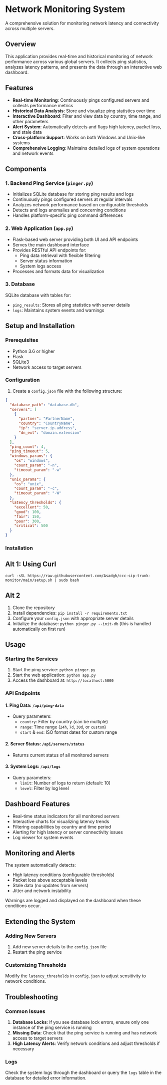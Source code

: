 # Network Monitoring System

A comprehensive solution for monitoring network latency and connectivity across multiple servers.

## Overview

This application provides real-time and historical monitoring of network performance across various global servers. It collects ping statistics, analyzes latency patterns, and presents the data through an interactive web dashboard.

## Features

- **Real-time Monitoring**: Continuously pings configured servers and collects performance metrics
- **Historical Data Analysis**: Store and visualize ping statistics over time
- **Interactive Dashboard**: Filter and view data by country, time range, and other parameters
- **Alert System**: Automatically detects and flags high latency, packet loss, and stale data
- **Cross-platform Support**: Works on both Windows and Unix-like systems
- **Comprehensive Logging**: Maintains detailed logs of system operations and network events

## Components

### 1. Backend Ping Service (`pinger.py`)

- Initializes SQLite database for storing ping results and logs
- Continuously pings configured servers at regular intervals
- Analyzes network performance based on configurable thresholds
- Detects and logs anomalies and concerning conditions
- Handles platform-specific ping command differences

### 2. Web Application (`app.py`)

- Flask-based web server providing both UI and API endpoints
- Serves the main dashboard interface
- Provides RESTful API endpoints for:
  - Ping data retrieval with flexible filtering
  - Server status information
  - System logs access
- Processes and formats data for visualization

### 3. Database

SQLite database with tables for:
- `ping_results`: Stores all ping statistics with server details
- `logs`: Maintains system events and warnings

## Setup and Installation

### Prerequisites

- Python 3.6 or higher
- Flask
- SQLite3
- Network access to target servers

### Configuration

1. Create a `config.json` file with the following structure:

```json
{
  "database_path": "database.db",
  "servers": [
    {
      "partner": "PartnerName",
      "country": "CountryName",
      "ip": "server.ip.address",
      "dn_ext": "domain.extension"
    }
  ],
  "ping_count": 4,
  "ping_timeout": 5,
  "windows_params": {
    "os": "windows",
    "count_param": "-n",
    "timeout_param": "-w"
  },
  "unix_params": {
    "os": "unix",
    "count_param": "-c",
    "timeout_param": "-W"
  },
  "latency_thresholds": {
    "excellent": 50,
    "good": 100,
    "fair": 150,
    "poor": 300,
    "critical": 500
  }
}
```

### Installation

## Alt 1: Using Curl
`curl -sSL https://raw.githubusercontent.com/Asadgh/ccc-sip-trunk-monitor/main/setup.sh | sudo bash`

## Alt 2
1. Clone the repository
2. Install dependencies: `pip install -r requirements.txt`
3. Configure your `config.json` with appropriate server details
4. Initialize the database: `python pinger.py --init-db` (this is handled automatically on first run)

## Usage

### Starting the Services

1. Start the ping service: `python pinger.py`
2. Start the web application: `python app.py`
3. Access the dashboard at: `http://localhost:5000`

### API Endpoints

#### 1. Ping Data: `/api/ping-data`
- Query parameters:
  - `country`: Filter by country (can be multiple)
  - `range`: Time range (`24h`, `7d`, `30d`, or `custom`)
  - `start` & `end`: ISO format dates for custom range

#### 2. Server Status: `/api/servers/status`
- Returns current status of all monitored servers

#### 3. System Logs: `/api/logs`
- Query parameters:
  - `limit`: Number of logs to return (default: 10)
  - `level`: Filter by log level

## Dashboard Features

- Real-time status indicators for all monitored servers
- Interactive charts for visualizing latency trends
- Filtering capabilities by country and time period
- Alerting for high latency or server connectivity issues
- Log viewer for system events

## Monitoring and Alerts

The system automatically detects:
- High latency conditions (configurable thresholds)
- Packet loss above acceptable levels
- Stale data (no updates from servers)
- Jitter and network instability

Warnings are logged and displayed on the dashboard when these conditions occur.

## Extending the System

### Adding New Servers

1. Add new server details to the `config.json` file
2. Restart the ping service

### Customizing Thresholds

Modify the `latency_thresholds` in `config.json` to adjust sensitivity to network conditions.

## Troubleshooting

### Common Issues

1. **Database Locks**: If you see database lock errors, ensure only one instance of the ping service is running
2. **Missing Data**: Check that the ping service is running and has network access to target servers
3. **High Latency Alerts**: Verify network conditions and adjust thresholds if necessary

### Logs

Check the system logs through the dashboard or query the `logs` table in the database for detailed error information.